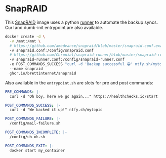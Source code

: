 # SnapRAID

This [SnapRAID](https://www.snapraid.it/) image uses a python [runner](https://github.com/Chronial/snapraid-runner) to automate the backup syncs. Curl and dumb-init entrypoint are also available.

```sh
docker create -d \
  -v /mnt:/mnt \
  # https://github.com/amadvance/snapraid/blob/master/snapraid.conf.example
  -v snapraid.conf:/config/snapraid.conf
  # https://github.com/Chronial/snapraid-runner/blob/master/snapraid-runner.conf.example
  -v snapraid-runner.conf:/config/snapraid-runner.conf
  -e POST_COMMANDS_SUCCESS "curl -d 'Backup successful 😀' ntfy.sh/mytopic"
  --name snapraid
  ghcr.io/brettinternet/snapraid
```

Also available in the `entrypoint.sh` are slots for pre and post commands:

```yaml
PRE_COMMANDS: |-
  curl -d "Oh boy, here we go again..." https://healthchecks.io/start

POST_COMMANDS_SUCCESS: |-
  curl -d "We backed it up!" ntfy.sh/mytopic

POST_COMMANDS_FAILURE: |-
  /config/mail-failure.sh

POST_COMMANDS_INCOMPLETE: |-
  /config/uh-oh.sh

POST_COMMANDS_EXIT: |-
  docker start my_container
```
